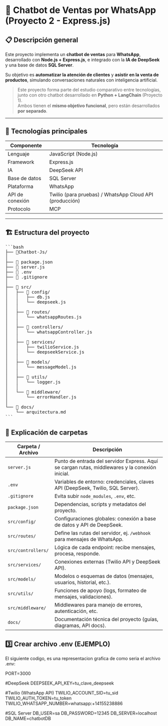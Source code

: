 # 🤖 Chatbot de Ventas por WhatsApp (Proyecto 2 - Express.js)

## 📋 Descripción general

Este proyecto implementa un **chatbot de ventas** para **WhatsApp**, desarrollado con **Node.js + Express.js**, e integrado con la **IA de DeepSeek** y una base de datos **SQL Server**.

Su objetivo es **automatizar la atención de clientes** y **asistir en la venta de productos**, simulando conversaciones naturales con inteligencia artificial.

> Este proyecto forma parte del estudio comparativo entre tecnologías, junto con otro chatbot desarrollado en **Python + LangChain** (Proyecto 1).  
> Ambos tienen el **mismo objetivo funcional**, pero están desarrollados **por separado**.

---

## 🧠 Tecnologías principales

| Componente | Tecnología |
|-------------|-------------|
| Lenguaje | JavaScript (Node.js) |
| Framework | Express.js |
| IA | DeepSeek API |
| Base de datos | SQL Server |
| Plataforma | WhatsApp |
| API de conexión | Twilio (para pruebas) / WhatsApp Cloud API (producción) |
| Protocolo | MCP |

---

## 🏗️ Estructura del proyecto

<pre>
```bash
├── 📁Chatbot-Js/
│
├── 📄 package.json
├── 📄 server.js
├── 📄 .env
├── 📄 .gitignore
│
├── 📁 src/
│   ├── 📁 config/
│   │   ├── db.js
│   │   └── deepseek.js
│   │
│   ├── 📁 routes/
│   │   └── whatsappRoutes.js
│   │
│   ├── 📁 controllers/
│   │   └── whatsappController.js
│   │
│   ├── 📁 services/
│   │   ├── twilioService.js
│   │   └── deepseekService.js
│   │
│   ├── 📁 models/
│   │   └── messageModel.js
│   │
│   ├── 📁 utils/
│   │   └── logger.js
│   │
│   └── 📁 middleware/
│       └── errorHandler.js
│
└── 📁 docs/
    └── arquitectura.md
```
</pre>

## 📂 Explicación de carpetas
| Carpeta / Archivo  | Descripción                                                                                     |
| ------------------ | ----------------------------------------------------------------------------------------------- |
| `server.js`        | Punto de entrada del servidor Express. Aquí se cargan rutas, middlewares y la conexión inicial. |
| `.env`             | Variables de entorno: credenciales, claves API (DeepSeek, Twilio, SQL Server).                  |
| `.gitignore`       | Evita subir `node_modules`, `.env`, etc.                                                        |
| `package.json`     | Dependencias, scripts y metadatos del proyecto.                                                 |
| `src/config/`      | Configuraciones globales: conexión a base de datos y API de DeepSeek.                           |
| `src/routes/`      | Define las rutas del servidor, ej. `/webhook` para mensajes de WhatsApp.                        |
| `src/controllers/` | Lógica de cada endpoint: recibe mensajes, procesa, responde.                                    |
| `src/services/`    | Conexiones externas (Twilio API y DeepSeek API).                                                |
| `src/models/`      | Modelos o esquemas de datos (mensajes, usuarios, historial, etc.).                              |
| `src/utils/`       | Funciones de apoyo (logs, formateo de mensajes, validaciones).                                  |
| `src/middleware/`  | Middlewares para manejo de errores, autenticación, etc.                                         |
| `docs/`            | Documentación técnica del proyecto (guías, diagramas, API docs).                                |

## 3️⃣ Crear archivo .env (EJEMPLO)

El siguiente codigo, es una representacion grafica de como seria el archivo .env:

PORT=3000

#DeepSeek
DEEPSEEK_API_KEY=tu_clave_deepseek

#Twilio (WhatsApp API)
TWILIO_ACCOUNT_SID=tu_sid
TWILIO_AUTH_TOKEN=tu_token
TWILIO_WHATSAPP_NUMBER=whatsapp:+14155238886

#SQL Server
DB_USER=sa
DB_PASSWORD=12345
DB_SERVER=localhost
DB_NAME=chatbotDB
